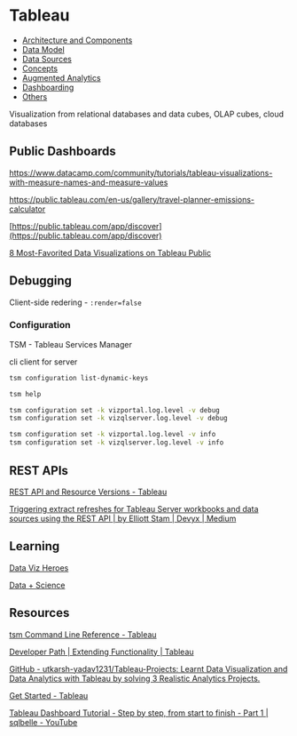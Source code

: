 # Tableau

- [Architecture and Components](ai/data-science/tableau/architecture-components.md)
- [Data Model](ai/data-science/tableau/data-model.md)
- [Data Sources](ai/data-science/tableau/data-sources.md)
- [Concepts](ai/data-science/tableau/concepts.md)
- [Augmented Analytics](ai/data-science/tableau/augmented-analytics.md)
- [Dashboarding](ai/data-science/tableau/dashboarding.md)
- [Others](ai/data-science/tableau/others.md)

Visualization from relational databases and data cubes, OLAP cubes, cloud databases

## Public Dashboards

<https://www.datacamp.com/community/tutorials/tableau-visualizations-with-measure-names-and-measure-values>

<https://public.tableau.com/en-us/gallery/travel-planner-emissions-calculator>

[https://public.tableau.com/app/discover](https://public.tableau.com/app/discover)

[8 Most-Favorited Data Visualizations on Tableau Public](https://www.tableau.com/blog/8-most-favorited-data-visualizations-tableau-public)

## Debugging

Client-side redering - `:render=false`

### Configuration

TSM - Tableau Services Manager

cli client for server

```bash
tsm configuration list-dynamic-keys

tsm help

tsm configuration set -k vizportal.log.level -v debug
tsm configuration set -k vizqlserver.log.level -v debug

tsm configuration set -k vizportal.log.level -v info
tsm configuration set -k vizqlserver.log.level -v info
```

## REST APIs

[REST API and Resource Versions - Tableau](https://help.tableau.com/current/api/rest_api/en-us/REST/rest_api_concepts_versions.htm)

[Triggering extract refreshes for Tableau Server workbooks and data sources using the REST API | by Elliott Stam | Devyx | Medium](https://medium.com/snake-charmer-python-and-analytics/triggering-extract-refreshes-for-tableau-server-workbooks-and-data-sources-using-the-rest-api-d4a8b8c001bf)

## Learning

[Data Viz Heroes](https://twitter.com/i/lists/231325896)

[Data + Science](https://www.dataplusscience.com/TableauReferenceGuide/)

## Resources

[tsm Command Line Reference - Tableau](https://help.tableau.com/current/server/en-us/tsm.htm)

[Developer Path | Extending Functionality | Tableau](https://www.tableau.com/learn/learning-paths/developer)

[GitHub - utkarsh-yadav1231/Tableau-Projects: Learnt Data Visualization and Data Analytics with Tableau by solving 3 Realistic Analytics Projects.](https://github.com/utkarsh-yadav1231/Tableau-Projects)

[Get Started - Tableau](https://help.tableau.com/current/pro/desktop/en-us/gettingstarted_overview.htm)

[Tableau Dashboard Tutorial - Step by step, from start to finish - Part 1 | sqlbelle - YouTube](https://www.youtube.com/watch?v=cGa7QDeueTA)
